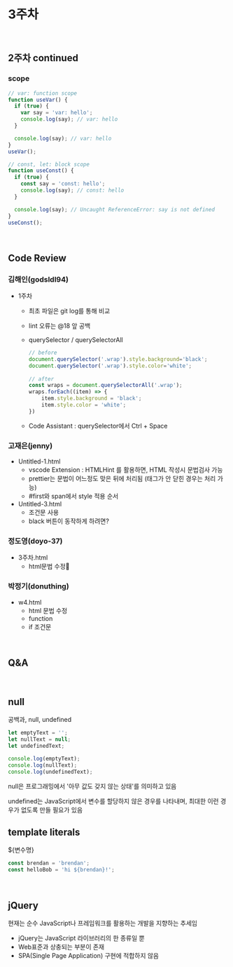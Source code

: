 # 3주차

<br>

## 2주차 continued

### scope

```javascript
// var: function scope
function useVar() {
  if (true) {
    var say = 'var: hello';
    console.log(say); // var: hello
  }

  console.log(say); // var: hello
}
useVar();

// const, let: block scope
function useConst() {
  if (true) {
    const say = 'const: hello';
    console.log(say); // const: hello
  }

  console.log(say); // Uncaught ReferenceError: say is not defined
}
useConst();
```

<br>

## Code Review

### 김해인(godsldl94)

- 1주차

  - 최초 파일은 git log를 통해 비교
  - lint 오류는 @18 앞 공백
  - querySelector / querySelectorAll

    ```javascript
    // before
    document.querySelector('.wrap').style.background='black';
    document.querySelector('.wrap').style.color='white';
    ​
    // after
    const wraps = document.querySelectorAll('.wrap');
    wraps.forEach((item) => {
        item.style.background = 'black';
        item.style.color = 'white';
    })
    ```

  - Code Assistant : querySelector에서 Ctrl + Space

### 고재은(jenny)

- Untitled-1.html
  - vscode Extension : HTMLHint 를 활용하면, HTML 작성시 문법검사 가능
  - prettier는 문법이 어느정도 맞은 뒤에 처리됨 (태그가 안 닫힌 경우는 처리 가능)
  - #first와 span에서 style 적용 순서
- Untitled-3.html
  - 조건문 사용
  - black 버튼이 동작하게 하려면?

### 정도영(doyo-37)

- 3주차.html
  - html문법 수정

### 박정기(donuthing)

- w4.html
  - html 문법 수정
  - function
  - if 조건문

<br>

## Q&A

<br>

## null

공백과, null, undefined

```javascript
let emptyText = '';
let nullText = null;
let undefinedText;

console.log(emptyText);
console.log(nullText);
console.log(undefinedText);
```

null은 프로그래밍에서 '아무 값도 갖지 않는 상태'를 의미하고 있음

undefined는 JavaScript에서 변수를 할당하지 않은 경우를 나타내며, 최대한 이런 경우가 없도록 만들 필요가 있음

## template literals

${변수명}

```javascript
const brendan = 'brendan';
const helloBob = 'hi ${brendan}!';
```

<br>

## jQuery

현재는 순수 JavaScript나 프레임워크를 활용하는 개발을 지향하는 추세임

- jQuery는 JavaScript 라이브러리의 한 종류일 뿐
- Web표준과 상충되는 부분이 존재
- SPA(Single Page Application) 구현에 적합하지 않음
